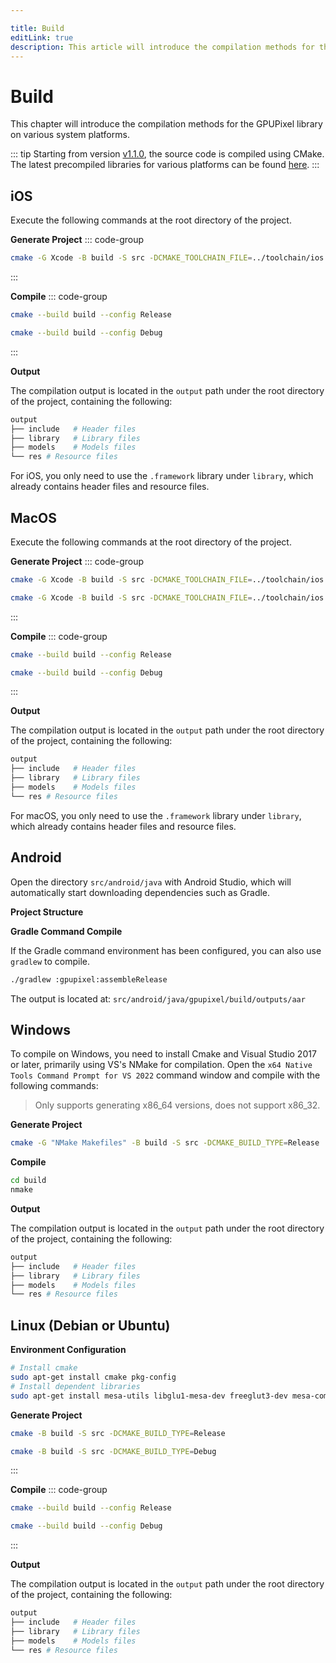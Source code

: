 ```yaml
---

title: Build
editLink: true
description: This article will introduce the compilation methods for the GPUPixel library on various system platforms.
---
```



# Build

This chapter will introduce the compilation methods for the GPUPixel library on various system platforms.

::: tip
Starting from version [v1.1.0](https://github.com/pixpark/gpupixel/releases/tag/v1.1.1), the source code is compiled using CMake. The latest precompiled libraries for various platforms can be found [here](https://github.com/pixpark/gpupixel/releases/latest).
:::

## iOS
Execute the following commands at the root directory of the project.

**Generate Project**
::: code-group
```bash [Arm64]
cmake -G Xcode -B build -S src -DCMAKE_TOOLCHAIN_FILE=../toolchain/ios.toolchain.cmake -DPLATFORM=OS64
```
:::

**Compile**
::: code-group

```bash [Release]
cmake --build build --config Release
```

```bash [Debug]
cmake --build build --config Debug
```
:::

**Output**

The compilation output is located in the `output` path under the root directory of the project, containing the following:
```bash
output
├── include   # Header files
├── library   # Library files
├── models    # Models files
└── res # Resource files
```
For iOS, you only need to use the `.framework` library under `library`, which already contains header files and resource files.

## MacOS
Execute the following commands at the root directory of the project.

**Generate Project**
::: code-group
```bash [Apple Silicon]
cmake -G Xcode -B build -S src -DCMAKE_TOOLCHAIN_FILE=../toolchain/ios.toolchain.cmake -DPLATFORM=MAC_ARM64 
```
```bash [Intel]
cmake -G Xcode -B build -S src -DCMAKE_TOOLCHAIN_FILE=../toolchain/ios.toolchain.cmake -DPLATFORM=MAC -DCMAKE_BUILD_TYPE=Release
```
:::

**Compile**
::: code-group

```bash [Release]
cmake --build build --config Release
```

```bash [Debug]
cmake --build build --config Debug
```
:::

**Output**

The compilation output is located in the `output` path under the root directory of the project, containing the following:
```bash
output
├── include   # Header files
├── library   # Library files
├── models    # Models files
└── res # Resource files
```
For macOS, you only need to use the `.framework` library under `library`, which already contains header files and resource files.

## Android

Open the directory `src/android/java` with Android Studio, which will automatically start downloading dependencies such as Gradle.

**Project Structure**
 
**Gradle Command Compile**

If the Gradle command environment has been configured, you can also use `gradlew` to compile.

```bash
./gradlew :gpupixel:assembleRelease
```

The output is located at: `src/android/java/gpupixel/build/outputs/aar`

## Windows

To compile on Windows, you need to install Cmake and Visual Studio 2017 or later, primarily using VS's NMake for compilation. Open the `x64 Native Tools Command Prompt for VS 2022` command window and compile with the following commands:

> Only supports generating x86_64 versions, does not support x86_32.

**Generate Project**

```bash
cmake -G "NMake Makefiles" -B build -S src -DCMAKE_BUILD_TYPE=Release
```

**Compile**
```bash
cd build 
nmake
```

**Output**

The compilation output is located in the `output` path under the root directory of the project, containing the following:
```bash
output
├── include   # Header files
├── library   # Library files
├── models    # Models files
└── res # Resource files
```

## Linux (Debian or Ubuntu)

**Environment Configuration**

```bash
# Install cmake
sudo apt-get install cmake pkg-config
# Install dependent libraries
sudo apt-get install mesa-utils libglu1-mesa-dev freeglut3-dev mesa-common-dev libglfw3-dev
```

**Generate Project**
```bash [Release]
cmake -B build -S src -DCMAKE_BUILD_TYPE=Release
```

```bash [Debug]
cmake -B build -S src -DCMAKE_BUILD_TYPE=Debug
```
:::

**Compile**
::: code-group
```bash [Release]
cmake --build build --config Release
```

```bash [Debug]
cmake --build build --config Debug
```
:::

**Output**

The compilation output is located in the `output` path under the root directory of the project, containing the following:
```bash
output
├── include   # Header files
├── library   # Library files
├── models    # Models files
└── res # Resource files
```